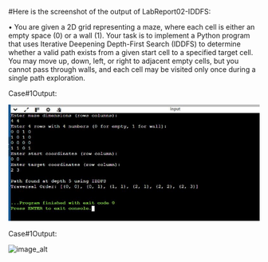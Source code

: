 #Here is the screenshot of the output of LabReport02-IDDFS:

• You are given a 2D grid representing a maze, where each cell is either an empty space (0) or a wall (1). Your task is to implement a Python program that uses Iterative Deepening Depth-First Search (IDDFS) to determine whether a valid path exists from a given start cell to a specified target cell. You may move up, down, left, or right to adjacent empty cells, but you cannot pass through walls, and each cell may be visited only once during a single path exploration.

Case#1Output:

![image_alt](https://github.com/ZakariaHossainCSE/Artificial-Intelligence-Lab/blob/698af05445669210eb827fa50872628c706faaf8/LabReport02-IDDFS/AI%20report2.JPG)

Case#1Output:

![image_alt]()
